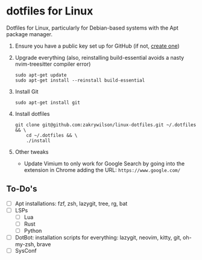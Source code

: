 # dotfiles for Linux

Dotfiles for Linux, particularly for Debian-based systems with the Apt package manager.

1. Ensure you have a public key set up for GitHub (if not, [create one](https://docs.github.com/en/authentication/connecting-to-github-with-ssh/generating-a-new-ssh-key-and-adding-it-to-the-ssh-agent#generating-a-new-ssh-key))

1. Upgrade everything (also, reinstalling build-essential avoids a nasty nvim-treesitter compiler error)
    ```
    sudo apt-get update
    sudo apt-get install --reinstall build-essential
    ```

1. Install Git
    ```
    sudo apt-get install git
    ```

1. Install dotfiles
    ```
    git clone git@github.com:zakrywilson/linux-dotfiles.git ~/.dotfiles && \
        cd ~/.dotfiles && \
        ./install
    ```

1. Other tweaks
    - Update Vimium to only work for Google Search by going into the extension in Chrome adding the URL: `https://www.google.com/`

## To-Do's

- [ ] Apt installations: fzf, zsh, lazygit, tree, rg, bat
- [ ] LSPs
    - [ ] Lua
    - [ ] Rust
    - [ ] Python
- [ ] DotBot: installation scripts for everything: lazygit, neovim, kitty, git, oh-my-zsh, brave
- [ ] SysConf
